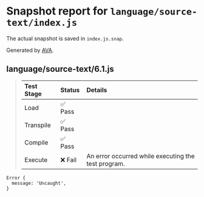 # Snapshot report for `language/source-text/index.js`

The actual snapshot is saved in `index.js.snap`.

Generated by [AVA](https://avajs.dev).

## language/source-text/6.1.js

> | Test Stage | Status | Details |
> | :-- | :-- | :-- |
> | Load | ✅ Pass |  |
> | Transpile | ✅ Pass |  |
> | Compile | ✅ Pass |  |
> | Execute | ❌ Fail | An error occurred while executing the test program. |

    Error {
      message: 'Uncaught',
    }
